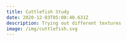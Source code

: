 ```yaml
---
title: Cuttlefish Study
date: 2020-12-03T05:08:40.631Z
description: Trying out different textures
image: /img/cuttlefish.svg
---
```


